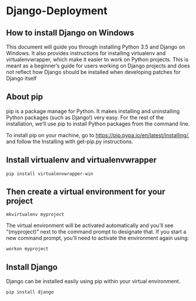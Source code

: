 # Django-Deployment

## How to install Django on Windows

This document will guide you through installing Python 3.5 and Django on Windows. It also provides instructions for installing virtualenv and virtualenvwrapper, which make it easier to work on Python projects. This is meant as a beginner’s guide for users working on Django projects and does not reflect how Django should be installed when developing patches for Django itself


## About pip
pip is a package manage for Python. It makes installing and uninstalling Python packages (such as Django!) very easy. For the rest of the installation, we’ll use pip to install Python packages from the command line.

To install pip on your machine, go to https://pip.pypa.io/en/latest/installing/, and follow the Installing with get-pip.py instructions.

## Install virtualenv and virtualenvwrapper

```
pip install virtualenvwrapper-win
```
## Then create a virtual environment for your project
```
mkvirtualenv myproject
```
The virtual environment will be activated automatically and you’ll see “(myproject)” next to the command prompt to designate that. If you start a new command prompt, you’ll need to activate the environment again using:

```
workon myproject
```

## Install Django
Django can be installed easily using pip within your virtual environment.

```
pip install django
```
